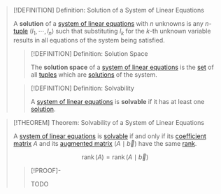 >[!DEFINITION] Definition: Solution of a System of Linear Equations
>
>A **solution** of a [system of linear equations](System%20of%20Linear%20Equations.md) with $n$ unknowns is any $n$-[tuple](../../../../Set%20Theory/Tuple.md) $(l_1, \cdots, l_n)$ such that substituting $l_k$ for the $k$-th unknown variable results in all equations of the system being satisfied.
>
>>[!DEFINITION] Definition: Solution Space
>>
>>The **solution space** of a [system of linear equations](System%20of%20Linear%20Equations.md) is the [set](../../../../Set%20Theory/Set.md) of all [tuples](../../../../Set%20Theory/Tuple.md) which are [solutions](Solvability%20of%20a%20System%20of%20Linear%20Equations.md) of the system.
>>
>
>>[!DEFINITION] Definition: Solvability
>>
>>A [system of linear equations](System%20of%20Linear%20Equations.md) is **solvable** if it has at least one [solution](Solvability%20of%20a%20System%20of%20Linear%20Equations.md).
>>
>

>[!THEOREM] Theorem: Solvability of a System of Linear Equations
>
>A [system of linear equations](System%20of%20Linear%20Equations.md) is [solvable](Solvability%20of%20a%20System%20of%20Linear%20Equations.md) if and only if its [coefficient matrix](Coefficient%20Matrix.md) $A$ and its [augmented matrix](Augmented%20Matrix.md) $(A\mid \vec{b})$ have the same [rank](../../Matrices/Rank.md).
>
>$$\operatorname{rank}(A) = \operatorname{rank}(A\mid\vec{b})$$
>
>>[!PROOF]-
>>
>>TODO
>>
>